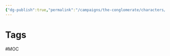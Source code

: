 ```yaml
---
{"dg-publish":true,"permalink":"/campaigns/the-conglomerate/characters/characters/"}
---
```



# Tags
#MOC 

